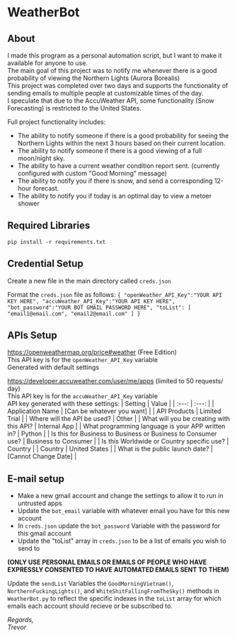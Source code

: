 # WeatherBot

## About  
I made this program as a personal automation script, but I want to make it available for anyone to use.  
The main goal of this project was to notify me whenever there is a good probability of viewing the Northern Lights (Aurora Borealis)  
This project was completed over two days and supports the functionality of sending emails to multiple people at customizable times of the day.  
I speculate that due to the AccuWeather API, some functionality (Snow Forecasting) is restricted to the United States.  
  
Full project functionality includes:  
 - The ability to notify someone if there is a good probability for seeing the Northern Lights within the next 3 hours based on their current location.  
 - The ability to notify someone if there is a good viewing of a full moon/night sky.  
 - The ability to have a current weather condition report sent. (currently configured with custom "Good Morning" message)  
 - The ability to notify you if there is snow, and send a corresponding 12-hour forecast.  
 - The ability to notify you if today is an optimal day to view a metoer shower

## **Required Libraries**  
```pip install -r requirements.txt```

## **Credential Setup**

  Create a new file in the main directory called ``creds.json``

  Format the ``creds.json`` file as follows:
	```{
	"openWeather_API_Key":"YOUR API KEY HERE",
	"accuWeather_API_Key":"YOUR API KEY HERE",
	"bot_password":"YOUR BOT GMAIL PASSWORD HERE",
	"toList":
	[
	"email1@email.com",
	"email2@email.com"
	]
	}```



## **APIs Setup**

  https://openweathermap.org/price#weather (Free Edition)  
    This API key is for the ``openWeather_API_Key`` variable  
    Generated with default settings  

  https://developer.accuweather.com/user/me/apps (limited to 50 requests/ day)   
    This API key is for the ``accuWeather_API_Key`` variable  
    API key generated with these settings:
| Setting | Value |
| :---: | :---: |
| Application Name 	                                                | [Can be whatever you want] |
| API Products 	                                                    | Limited Trial |
| Where will the API be used? 	                                    | Other |
| What will you be creating with this API?                          | Internal App |
| What programming language is your APP written in? 	              | Python |
| Is this for Business to Business or Business to Consumer use? 	  | Business to Consumer |
| Is this Worldwide or Country specific use? 	                      | Country |
| Country 	                                                        | United States |
| What is the public launch date? 	                                | [Cannot Change Date] |
    
## **E-mail setup**
 - Make a new gmail account and change the settings to allow it to run in untrusted apps
 - Update the ``bot_email`` variable with whatever email you have for this new account
 - In ``creds.json`` update the ``bot_password`` Variable with the password for this gmail account
 - Update the "toList" array in ``creds.json`` to be a list of emails you wish to send to  
	  
  **(ONLY USE PERSONAL EMAILS OR EMAILS OF PEOPLE WHO HAVE EXPRESSLY CONSENTED TO HAVE AUTOMATED EMAILS SENT TO THEM)**  
	  
  Update the ``sendList`` Variables the ``GoodMorningVietnam()``, ``NorthernFuckingLights()``, and ``WhiteShitFallingFromTheSky()`` methods in ``WeatherBot.py`` to reflect the specific indexes in the ``toList`` array for which emails each account should recieve or be subscribed to.

*Regards,*  
*Trevor* 
